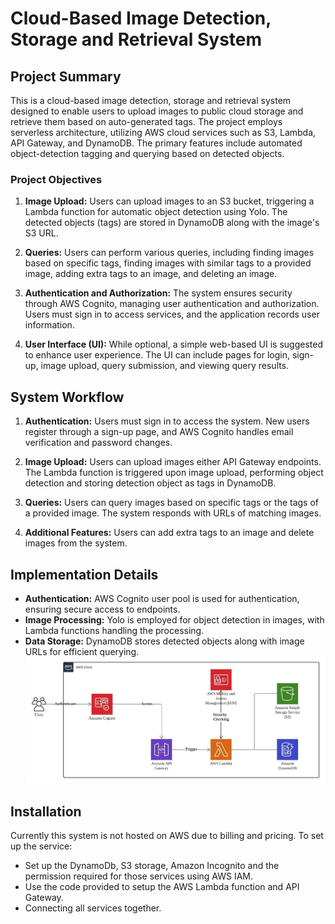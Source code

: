 # Cloud-Based Image Detection, Storage and Retrieval System

## Project Summary

This is a cloud-based image detection, storage and retrieval system designed to enable users to upload images to public cloud storage and retrieve them based on auto-generated tags. The project employs serverless architecture, utilizing AWS cloud services such as S3, Lambda, API Gateway, and DynamoDB. The primary features include automated object-detection tagging and querying based on detected objects.

### Project Objectives

1. **Image Upload:** Users can upload images to an S3 bucket, triggering a Lambda function for automatic object detection using Yolo. The detected objects (tags) are stored in DynamoDB along with the image's S3 URL.

2. **Queries:** Users can perform various queries, including finding images based on specific tags, finding images with similar tags to a provided image, adding extra tags to an image, and deleting an image.

3. **Authentication and Authorization:** The system ensures security through AWS Cognito, managing user authentication and authorization. Users must sign in to access services, and the application records user information.

4. **User Interface (UI):** While optional, a simple web-based UI is suggested to enhance user experience. The UI can include pages for login, sign-up, image upload, query submission, and viewing query results.

## System Workflow

1. **Authentication:** Users must sign in to access the system. New users register through a sign-up page, and AWS Cognito handles email verification and password changes.

2. **Image Upload:** Users can upload images either API Gateway endpoints. The Lambda function is triggered upon image upload, performing object detection and storing detection object as tags in DynamoDB.

3. **Queries:** Users can query images based on specific tags or the tags of a provided image. The system responds with URLs of matching images.

4. **Additional Features:** Users can add extra tags to an image and delete images from the system.


## Implementation Details

- **Authentication:** AWS Cognito user pool is used for authentication, ensuring secure access to endpoints.
- **Image Processing:** Yolo is employed for object detection in images, with Lambda functions handling the processing.
- **Data Storage:** DynamoDB stores detected objects along with image URLs for efficient querying.
![alt text](./doc/FIT5225%20A2%20Architecture%20Design.jpeg "System Architecture")



## Installation

Currently this system is not hosted on AWS due to billing and pricing. To set up the service:

- Set up the DynamoDb, S3 storage, Amazon Incognito and the permission required for those services using AWS IAM.
- Use the code provided to setup the AWS Lambda function and API Gateway.
- Connecting all services together.

